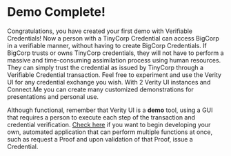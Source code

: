 # Demo Complete!

Congratulations, you have created your first demo with Verifiable Credentials! Now a person with a TinyCorp Credential can access BigCorp in a verifiable manner, without having to create BigCorp Credentials. If BigCorp trusts or owns TinyCorp credentials, they will not have to perform a massive and time-consuming assimilation process using human resources. They can simply trust the credential as issued by TinyCorp through a Verifiable Credential transaction. Feel free to experiment and use the Verity UI for any credential exchange you wish. With 2 Verity UI instances and Connect.Me you can create many customized demonstrations for presentations and personal use. 

Although functional, remember that Verity UI is a **demo** tool, using a GUI that requires a person to execute each step of the transaction and credential verification. [Check here](/portal/training/prototype/) if you want to begin developing your own, automated application that can perform multiple functions at once, such as request a Proof and upon validation of that Proof, issue a Credential.